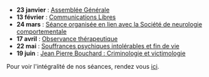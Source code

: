- **23 janvier** : [Assemblée Générale](/seances/2023/janvier-2023-assemblee-generale)
- **13 février** : [Communications Libres](/seances/2023/fevrier-2023-communications-libres)
- **24 mars** : [Séance organisée en lien avec la Société de neurologie comportementale](/seances/2023/mars-2023-societe-neurologie-comportementale)
- **17 avril** : [Observance thérapeutique](/seances/2023/avril-2023-l-observance-therapeutique)
- **22 mai** : [Souffrances psychiques intolérables et fin de vie](/seances/2023/mai-2023-souffrances-psychiques-intolerables-et-fin-de-vie)
- **19 juin** : [Jean Pierre Bouchard : Criminologie et victimologie](/seances/2023/juin-2023-criminologie-et-victimologie)

Pour voir l'intégralité de nos séances, rendez vous [ici](/seances/).
